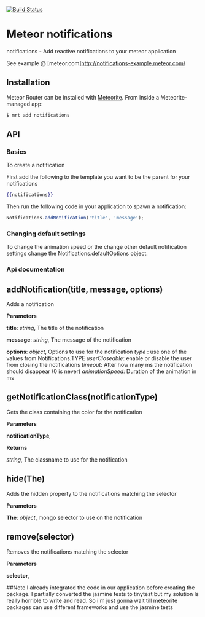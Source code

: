 [![Build Status](https://secure.travis-ci.org/gfk-ba/meteor-notifications.png)](http://travis-ci.org/gfk-ba/meteor-notifications)

# Meteor notifications

notifications - Add reactive notifications to your meteor application

See example @ [meteor.com]http://notifications-example.meteor.com/

## Installation

Meteor Router can be installed with [Meteorite](https://github.com/oortcloud/meteorite/). From inside a Meteorite-managed app:

``` sh
$ mrt add notifications
```

## API

### Basics

To create a notification

First add the following to the template you want to be the parent for your notifications
``` handlebars
{{notifications}}
```


Then run the following code in your application to spawn a notification:
``` javascript
Notifications.addNotification('title', 'message');
```

### Changing default settings

To change the animation speed or the change other default notification settings change the Notifications.defaultOptions object.

### Api documentation

addNotification(title, message, options)
----------------------------------------
Adds a notification


**Parameters**

**title**:  *string*,  The title of the notification

**message**:  *string*,  The message of the notification

**options**:  *object*,  Options to use for the notification
        *type* : use one of the values from Notifications.TYPE
        *userCloseable*: enable or disable the user from closing the notifications
        *timeout*: After how many ms the notification should disappear (0 is never)
        *animationSpeed*: Duration of the animation in ms


getNotificationClass(notificationType)
--------------------------------------
Gets the class containing the color for the notification


**Parameters**

**notificationType**,


**Returns**

*string*,  The classname to use for the notification

hide(The)
---------
Adds the hidden property to the notifications matching the selector


**Parameters**

**The**:  *object*,  mongo selector to use on the notification

remove(selector)
----------------
Removes the notifications matching the selector


**Parameters**

**selector**,


##Note
I already integrated the code in our application before creating the package. I partially converted the jasmine tests to tinytest but my solution
Is really horrible to write and read. So i'm just gonna wait till meteorite packages can use different frameworks and use the jasmine tests